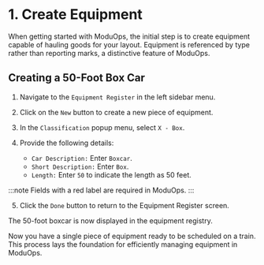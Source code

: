 # 1. Create Equipment

When getting started with ModuOps, the initial step is to create equipment capable of hauling goods for your layout. Equipment is referenced by type rather than reporting marks, a distinctive feature of ModuOps.

## Creating a 50-Foot Box Car

1. Navigate to the `Equipment Register` in the left sidebar menu.
2. Click on the `New` button to create a new piece of equipment.
3. In the `Classification` popup menu, select `X - Box`.
4. Provide the following details:

   - `Car Description:` Enter `Boxcar`.
   - `Short Description:` Enter `Box`.
   - `Length:` Enter `50` to indicate the length as 50 feet.

:::note
Fields with a red label are required in ModuOps.
:::

5. Click the `Done` button to return to the Equipment Register screen.

The 50-foot boxcar is now displayed in the equipment registry.

Now you have a single piece of equipment ready to be scheduled on a train. This process lays the foundation for efficiently managing equipment in ModuOps.
